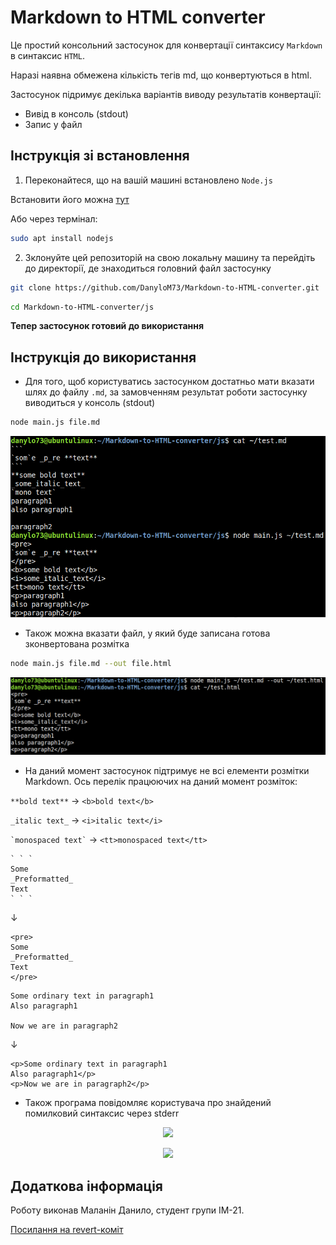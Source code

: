 # Markdown to HTML converter

Це простий консольний застосунок для конвертації синтаксису `Markdown` в синтаксис `HTML`. 

Наразі наявна обмежена кількість тегів md, що конвертуються в html. 

Застосунок підримує декілька варіантів виводу результатів конвертації:

- Вивід в консоль (stdout)
- Запис у файл

## Інструкція зі встановлення

1. Переконайтеся, що на вашій машині встановлено `Node.js`

Встановити його можна [тут](https://nodejs.org/en/download)

Або через термінал:

```bash
sudo apt install nodejs
```

2. Зклонуйте цей репозиторій на свою локальну машину та перейдіть до директорії, де знаходиться головний файл застосунку

```bash
git clone https://github.com/DanyloM73/Markdown-to-HTML-converter.git
```

```bash
cd Markdown-to-HTML-converter/js
```

**Тепер застосунок готовий до використання**

## Інструкція до використання

- Для того, щоб користуватись застосунком достатньо мати вказати шлях до файлу `.md`, за замовченням результат роботи застосунку виводиться у консоль (stdout)

```bash
node main.js file.md
```

<p align="center">
  <img src="./img/example01.png">
</p>

- Також можна вказати файл, у який буде записана готова зконвертована розмітка

```bash
node main.js file.md --out file.html
```

<p align="center">
  <img src="./img/example02.png">
</p>

- На даний момент застосунок підтримує не всі елементи розмітки Markdown. Ось перелік працюючих на даний момент розміток:

```**bold text**``` → ```<b>bold text</b>```

```_italic text_``` → ```<i>italic text</i>```

``` `monospaced text` ``` → ```<tt>monospaced text</tt>```

```
` ` `
Some
_Preformatted_
Text
` ` `
```

↓

```
<pre>
Some
_Preformatted_
Text
</pre>
```

```
Some ordinary text in paragraph1
Also paragraph1

Now we are in paragraph2
```

↓

```
<p>Some ordinary text in paragraph1
Also paragraph1</p>
<p>Now we are in paragraph2</p>
```

- Також програма повідомляє користувача про знайдений помилковий синтаксис через stderr

<p align="center">
  <img src="./img/example03.png">
</p>

<p align="center">
  <img src="./img/example04.png">
</p>

## Додаткова інформація

Роботу виконав Маланін Данило, студент групи ІМ-21.

[Посилання на revert-коміт](https://github.com/DanyloM73/Markdown-to-HTML-converter/commit/096026b7c57c5f17090ca9bfa8528f675956ac0c)